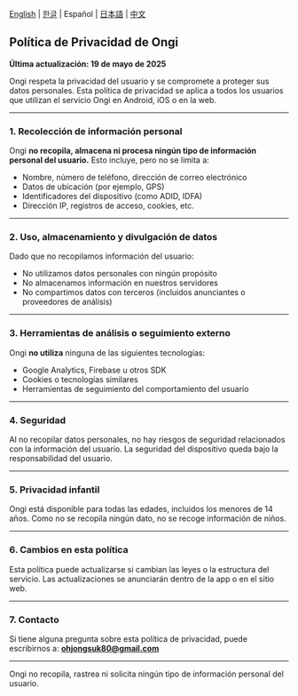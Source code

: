 [English](./ongi_privacy.md) | [한글](./ongi_privacy.ko.md) | Español | [日本語](./ongi_privacy.ja.md) | [中文](./ongi_privacy.zh.md)

## **Política de Privacidad de Ongi**

**Última actualización: 19 de mayo de 2025**

Ongi respeta la privacidad del usuario y se compromete a proteger sus datos personales. Esta política de privacidad se aplica a todos los usuarios que utilizan el servicio Ongi en Android, iOS o en la web.

---

### 1. Recolección de información personal

Ongi **no recopila, almacena ni procesa ningún tipo de información personal del usuario.**
Esto incluye, pero no se limita a:

* Nombre, número de teléfono, dirección de correo electrónico
* Datos de ubicación (por ejemplo, GPS)
* Identificadores del dispositivo (como ADID, IDFA)
* Dirección IP, registros de acceso, cookies, etc.

---

### 2. Uso, almacenamiento y divulgación de datos

Dado que no recopilamos información del usuario:

* No utilizamos datos personales con ningún propósito
* No almacenamos información en nuestros servidores
* No compartimos datos con terceros (incluidos anunciantes o proveedores de análisis)

---

### 3. Herramientas de análisis o seguimiento externo

Ongi **no utiliza** ninguna de las siguientes tecnologías:

* Google Analytics, Firebase u otros SDK
* Cookies o tecnologías similares
* Herramientas de seguimiento del comportamiento del usuario

---

### 4. Seguridad

Al no recopilar datos personales, no hay riesgos de seguridad relacionados con la información del usuario. La seguridad del dispositivo queda bajo la responsabilidad del usuario.

---

### 5. Privacidad infantil

Ongi está disponible para todas las edades, incluidos los menores de 14 años. Como no se recopila ningún dato, no se recoge información de niños.

---

### 6. Cambios en esta política

Esta política puede actualizarse si cambian las leyes o la estructura del servicio. Las actualizaciones se anunciarán dentro de la app o en el sitio web.

---

### 7. Contacto

Si tiene alguna pregunta sobre esta política de privacidad, puede escribirnos a: **ohjongsuk80@gmail.com**

---

Ongi no recopila, rastrea ni solicita ningún tipo de información personal del usuario.
